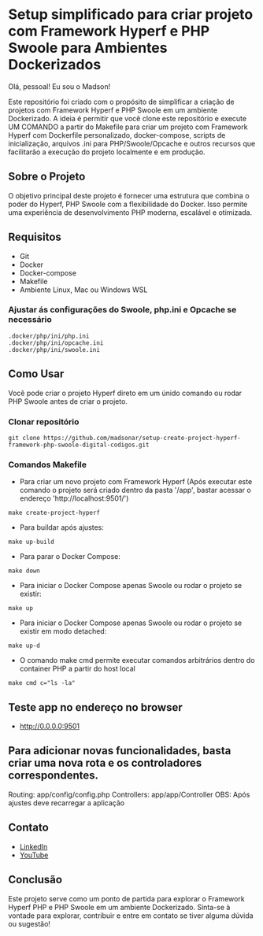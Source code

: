 # Setup simplificado para criar projeto com Framework Hyperf e PHP Swoole para Ambientes Dockerizados

Olá, pessoal! Eu sou o Madson!

Este repositório foi criado com o propósito de simplificar a criação de projetos com Framework Hyperf e PHP Swoole em um ambiente Dockerizado. A ideia é permitir que você clone este repositório e execute UM COMANDO a partir do Makefile para criar um projeto com Framework Hyperf com Dockerfile personalizado, docker-compose, scripts de inicialização, arquivos .ini para PHP/Swoole/Opcache e outros recursos que facilitarão a execução do projeto localmente e em produção.

## Sobre o Projeto
O objetivo principal deste projeto é fornecer uma estrutura que combina o poder do Hyperf, PHP Swoole com a flexibilidade do Docker. Isso permite uma experiência de desenvolvimento PHP moderna, escalável e otimizada.

## Requisitos
   - Git
   - Docker
   - Docker-compose
   - Makefile
   - Ambiente Linux, Mac ou Windows WSL

### Ajustar ás configurações do Swoole, php.ini e Opcache se necessário
```make
.docker/php/ini/php.ini
.docker/php/ini/opcache.ini
.docker/php/ini/swoole.ini
```
## Como Usar
Você pode criar o projeto Hyperf direto em um únido comando ou rodar PHP Swoole antes de criar o projeto.

### Clonar repositório
```shell
git clone https://github.com/madsonar/setup-create-project-hyperf-framework-php-swoole-digital-codigos.git
```

### Comandos Makefile
- Para criar um novo projeto com Framework Hyperf (Após executar este comando o projeto será criado dentro da pasta '/app', bastar acessar o endereço 'http://localhost:9501/')
```make
make create-project-hyperf
```

- Para buildar após ajustes: 
```make
make up-build
```

- Para parar o Docker Compose: 
```make
make down
```

- Para iniciar o Docker Compose apenas Swoole ou rodar o projeto se existir: 
```make
make up
```

- Para iniciar o Docker Compose apenas Swoole ou rodar o projeto se existir em modo detached: 
```make
make up-d
```

- O comando make cmd permite executar comandos arbitrários dentro do container PHP a partir do host local 
```make
make cmd c="ls -la"
```

## Teste app no endereço no browser
- http://0.0.0.0:9501

## Para adicionar novas funcionalidades, basta criar uma nova rota e os controladores correspondentes.
Routing: app/config/config.php
Controllers: app/app/Controller
OBS: Após ajustes deve recarregar a aplicação

## Contato
- [LinkedIn](https://www.linkedin.com/in/madson-aguiar-rodrigues-5650472b/)
- [YouTube](https://www.youtube.com/@MadsonAguiarRodrigues)

## Conclusão
Este projeto serve como um ponto de partida para explorar o Framework Hyperf PHP e PHP Swoole em um ambiente Dockerizado. Sinta-se à vontade para explorar, contribuir e entre em contato se tiver alguma dúvida ou sugestão!